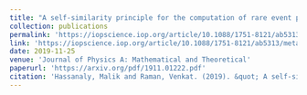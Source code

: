 ```yaml
---
title: "A self-similarity principle for the computation of rare event probability"
collection: publications
permalink: 'https://iopscience.iop.org/article/10.1088/1751-8121/ab5313/meta'
link: 'https://iopscience.iop.org/article/10.1088/1751-8121/ab5313/meta'
date: 2019-11-25
venue: 'Journal of Physics A: Mathematical and Theoretical'
paperurl: 'https://arxiv.org/pdf/1911.01222.pdf'
citation: 'Hassanaly, Malik and Raman, Venkat. (2019). &quot; A self-similarity principle for the computation of rare event probability.&quot; <i>Journal of Physics A: Mathematical and Theoretical</i>. 52(49), 495701.'
---
```

